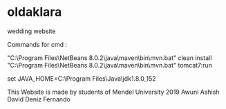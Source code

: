# oldaklara
wedding website

Commands for cmd :

"C:\Program Files\NetBeans 8.0.2\java\maven\bin\mvn.bat" clean install
"C:\Program Files\NetBeans 8.0.2\java\maven\bin\mvn.bat" tomcat7:run

set JAVA_HOME=C:\Program Files\Java\jdk1.8.0_152


This Website is made by students of Mendel University 2019 Awuni Ashish David Deniz Fernando
